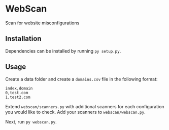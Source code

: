 # WebScan
Scan for website misconfigurations

## Installation

Dependencies can be installed by running `py setup.py`.

## Usage

Create a data folder and create a `domains.csv` file in the following format:
```
index,domain
0,test.com
1,test2.com
```

Extend `webscan/scanners.py` with additional scanners for each configuration you would like to check.
Add your scanners to `webscan/webscan.py`.

Next, run `py webscan.py`.
